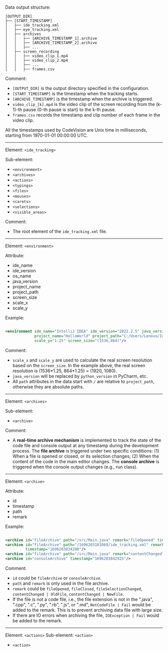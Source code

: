Data output structure:

```
[OUTPUT_DIR]
├── [START_TIMESTAMP]
│   ├── ide_tracking.xml
│   ├── eye_tracking.xml
│   ├── archives
│   │   ├── [ARCHIVE_TIMESTAMP_1].archive
│   │   ├── [ARCHIVE_TIMESTAMP_2].archive
│   │   ├── ...
│   ├── screen_recording
│   │   ├── video_clip_1.mp4
│   │   ├── video_clip_2.mp4
│   │   ├── ...
│   │   ├── frames.csv
```

Comment:

- `[OUTPUT_DIR]` is the output directory specified in the configuration.
- `[START_TIMESTAMP]` is the timestamp when the tracking starts.
- `[ARCHIVE_TIMESTAMP]` is the timestamp when the archive is triggered.
- `video_clip_[k].mp4` is the video clip of the screen recording from the (k-1)-th pause (0-th pause is start) to the
  k-th pause.
- `frames.csv` records the timestamp and clip number of each frame in the video clip.

All the timestamps used by CodeVision are Unix time in milliseconds, starting from 1970-01-01 00:00:00 UTC.

---

Element: `<ide_tracking>`

Sub-element:

- `<environment>`
- `<archives>`
- `<actions>`
- `<typings>`
- `<files>`
- `<mouses>`
- `<carets>`
- `<selections>`
- `<visible_areas>`

Comment:

- The root element of the `ide_tracking.xml` file.

---

Element: `<environment>`

Attribute:

- ide_name
- ide_version
- os_name
- java_version
- project_name
- project_path
- screen_size
- scale_x
- scale_y

Example:

```xml

<environment ide_name="IntelliJ IDEA" ide_version="2022.2.5" java_version="17.0.6" os_name="Windows 10"
             project_name="HelloWorld" project_path="C:/Users/Lenovo/IdeaProjects/HelloWorld" scale_x="1.25"
             scale_y="1.25" screen_size="(1536,864)"/>
```

Comment:

- `scale_x` and `scale_y` are used to calculate the real screen resolution based on the `screen_size`. In the example
  above, the real screen resolution is (1536\*1.25, 864\*1.25) = (1920, 1080).
- `java_version` will be replaced by `python_version` in PyCharm, etc.
- All `path` attributes in the data start with `/` are relative to `project_path`, otherwise they are absolute paths.

---

Element: `<archives>`

Sub-element:

- `<archive>`

Comment:

- A **real-time archive mechanism** is implemented to track the state of the code file and console output at any
  timestamp during the development process. The **file archive** is triggered under two specific conditions: (1) When a
  file is opened or closed, or its selection changes; (2) When the content of the code in the main editor changes. The
  **console archive** is triggered when the console output changes (e.g., run class).

---

Element: `<archive>`

Attribute:

- id
- timestamp
- path
- remark

Example:

```xml

<archive id="fileArchive" path="/src/Main.java" remark="fileOpened" timestamp="1696203834202"/>
<archive id="fileArchive" path="/1696203101069/ide_tracking.xml" remark="fileOpened | NotCodeFile | Fail"
         timestamp="1696203834208"/>
<archive id="fileArchive" path="/src/Main.java" remark="contentChanged" timestamp="1696203839648"/>
<archive id="consoleArchive" timestamp="1696203842925"/>
```

Comment:

- `id` could be `fileArchive` or `consoleArchive`.
- `path` and `remark` is only used in the file archive.
- `remark` could be `fileOpened`, `fileClosed`, `fileSelectionChanged`, `contentChanged | OldFile`, `contentChanged |
  NewFile`.
- If the file is not a code file, i.e., the file extension is not in the ".java", ".cpp", ".c", ".py", ".rb", ".js",
  or ".md", `NotCodeFile | Fail` would be added to the remark. This is to prevent archiving data file with large size.
- If there are IO errors when archiving the file, `IOException | Fail` would be added to the remark.

---

Element: `<actions>`
Sub-element: `<action>`

- `<action>`